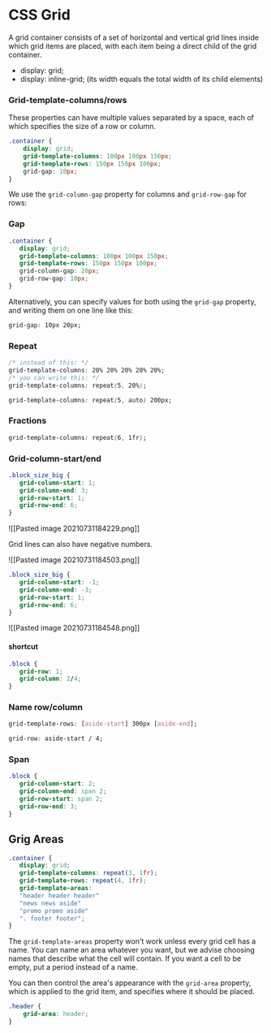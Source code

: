 # CSS Grid

A grid container consists of a set of horizontal and vertical grid lines inside which grid items are placed, with each item being a direct child of the grid container.

- display: grid;
- display: inline-grid; (its width equals the total width of its child elements)

### Grid-template-columns/rows
These properties can have multiple values separated by a space, each of which specifies the size of a row or column.

```css
.container {
    display: grid;
    grid-template-columns: 100px 100px 150px;
    grid-template-rows: 150px 150px 100px;
    grid-gap: 10px;
}
```

 We use the `grid-column-gap` property for columns and `grid-row-gap` for rows:
 
 ### Gap
 
 ```css
 .container {
    display: grid;
    grid-template-columns: 100px 100px 150px;
    grid-template-rows: 150px 150px 100px;
    grid-column-gap: 20px;
    grid-row-gap: 10px;
}
 ```
 
 Alternatively, you can specify values for both using the `grid-gap` property, and writing them on one line like this:
 ```css
 grid-gap: 10px 20px;
 ```
 
 ### Repeat
 
 ```css
 /* instead of this: */
grid-template-columns: 20% 20% 20% 20% 20%;
/* you can write this: */
grid-template-columns: repeat(5, 20%);

grid-template-columns: repeat(5, auto) 200px;
 ```
 
 ### Fractions
 ```css
 grid-template-columns: repeat(6, 1fr);
 ```
 
 ### Grid-column-start/end
 
 ```css
 .block_size_big {
    grid-column-start: 1;
    grid-column-end: 3;
    grid-row-start: 1;
    grid-row-end: 6;
}
 ```
 
 ![[Pasted image 20210731184229.png]]
 
 Grid lines can also have negative numbers.
 
 ![[Pasted image 20210731184503.png]]
 
 ```css
 .block_size_big {
    grid-column-start: -1;
    grid-column-end: -3;
    grid-row-start: 1;
    grid-row-end: 6;
}
 ```
 
 ![[Pasted image 20210731184548.png]]
 
 #### shortcut
 
 ```css
 .block {
    grid-row: 1;
    grid-column: 2/4;
}
 ```
 
 ### Name row/column
 
 ```css
 grid-template-rows: [aside-start] 300px [aside-end];
 ```
 
 ```css
 grid-row: aside-start / 4;
 ```
 
 ### Span
 
 ```css
 .block {
    grid-column-start: 2;
    grid-column-end: span 2;
    grid-row-start: span 2;
    grid-row-end: 3;
}
 ```
 
 ## Grig Areas
 
 ```css
 .container {
    display: grid;
    grid-template-columns: repeat(3, 1fr);
    grid-template-rows: repeat(4, 1fr);
    grid-template-areas:
    "header header header"
    "news news aside"
    "promo promo aside"
    ". footer footer";
}
 ```
 
 The `grid-template-areas` property won't work unless every grid cell has a name. You can name an area whatever you want, but we advise choosing names that describe what the cell will contain. If you want a cell to be empty, put a period instead of a name.

You can then control the area's appearance with the `grid-area` property, which is applied to the grid item, and specifies where it should be placed.

```css
.header {
    grid-area: header;
}
```